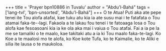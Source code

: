 +++
title = 'Prayer bpn10886 in Tuvalu'
author = "Abdu'l-Bahá"
tags = ['lang-tvl', 'bpn-unsorted', "Abdu'l-Bahá"]
+++
O te Atua!  Puti aka ate pepe tenei ite Tou alofa atafai, kae tuku atu kia ia ate susu mai i te fatafata o Tou atamai faka-te--lagi.  Fakaola a te lakau fou tenei i te fatoaaga losa o Tou alofa kae fesoasoani kia ia ke ola aka mai i vaiua o Tou atafai.  Fai a ia pe la me se tamaliki o te maalo, kae takitaki atu a ia ki Tou maalo faka-te-lagi.  Ko Koe a te maalosi mo te alofa, ko Koe kote Tufa, ko te Kaimalie, ko te Aliki e silia ite lausa o te maukoloa.
